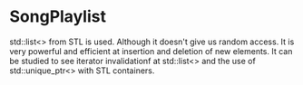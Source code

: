 # SongPlaylist

std::list<> from STL is used. Although it doesn't give us random access. It is very powerful and efficient at insertion and deletion of new elements.
It can be studied to see iterator invalidationf at std::list<> and the use of std::unique_ptr<> with STL containers.
